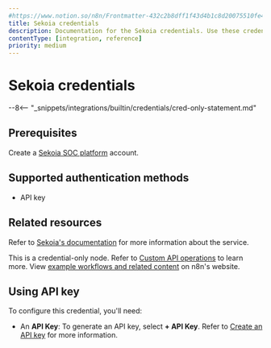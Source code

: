 ```yaml
---
#https://www.notion.so/n8n/Frontmatter-432c2b8dff1f43d4b1c8d20075510fe4
title: Sekoia credentials
description: Documentation for the Sekoia credentials. Use these credentials to authenticate Sekoia in n8n, a workflow automation platform.
contentType: [integration, reference]
priority: medium
---
```


# Sekoia credentials

--8<-- "_snippets/integrations/builtin/credentials/cred-only-statement.md"

## Prerequisites

Create a [Sekoia SOC platform](https://www.sekoia.io/en/homepage/) account.

## Supported authentication methods

- API key

## Related resources

Refer to [Sekoia's documentation](https://docs.sekoia.io/getting_started/) for more information about the service.

This is a credential-only node. Refer to [Custom API operations](/integrations/custom-operations.md) to learn more. View [example workflows and related content](https://n8n.io/integrations/sekoia/) on n8n's website.

## Using API key

To configure this credential, you'll need:

- An **API Key**: To generate an API key, select **+ API Key**. Refer to [Create an API key](https://docs.sekoia.io/getting_started/manage_api_keys/#create-an-api-key) for more information.
